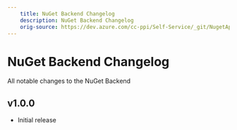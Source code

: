 ```yaml
---
    title: NuGet Backend Changelog
    description: NuGet Backend Changelog
    orig-source: https://dev.azure.com/cc-ppi/Self-Service/_git/NugetApi
---
```


# NuGet Backend Changelog

All notable changes to the NuGet Backend

## v1.0.0

- Initial release
